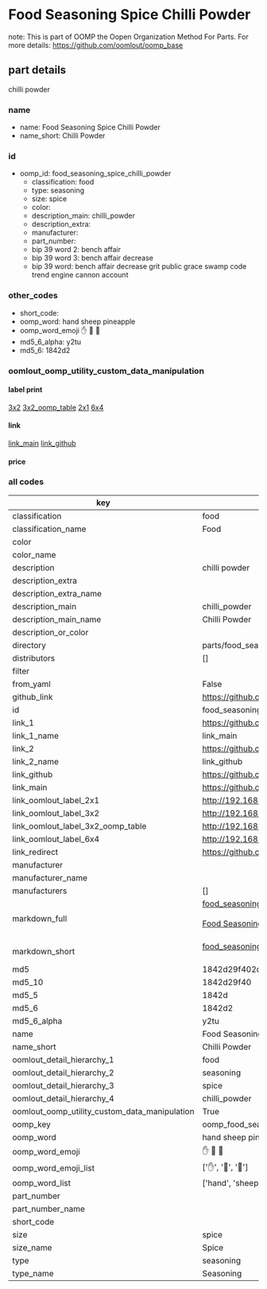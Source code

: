 # Food Seasoning Spice Chilli Powder  

note: This is part of OOMP the Oopen Organization Method For Parts. For more details: https://github.com/oomlout/oomp_base

##  part details
  



chilli powder



### name
* name: Food Seasoning Spice Chilli Powder
* name_short: Chilli Powder
### id
* oomp_id: food_seasoning_spice_chilli_powder
  * classification: food
  * type: seasoning
  * size: spice
  * color: 
  * description_main: chilli_powder
  * description_extra: 
  * manufacturer: 
  * part_number: 
  * bip 39 word 2: bench affair
  * bip 39 word 3: bench affair decrease
  * bip 39 word: bench affair decrease grit public grace swamp code trend engine cannon account

### other_codes
* short_code: 
* oomp_word: hand sheep pineapple
* oomp_word_emoji :hand: :sheep: :pineapple:
* md5_6_alpha: y2tu
* md5_6: 1842d2






### oomlout_oomp_utility_custom_data_manipulation
#### label print
[3x2](http://192.168.1.245:1112/?label=oomp%20y2tu)
[3x2_oomp_table](http://192.168.1.108:1112/?label=oomp%20y2tu)
[2x1](http://192.168.1.242:1112/?label=oomp%20y2tu)
[6x4](http://192.168.1.55:1112/?label=oomp%20y2tu)    

#### link

[link_main](https://github.com/oomlout/oomlout_oomp_version_1_messy/tree/main/parts/food_seasoning_spice_chilli_powder) [link_github](https://github.com/oomlout/oomlout_oomp_version_1_messy/tree/main/parts/food_seasoning_spice_chilli_powder)                             

#### price







### all codes 
| key | value |  
| --- | --- |  
| classification | food |  
| classification_name | Food |  
| color |  |  
| color_name |  |  
| description | chilli powder |  
| description_extra |  |  
| description_extra_name |  |  
| description_main | chilli_powder |  
| description_main_name | Chilli Powder |  
| description_or_color |   |  
| directory | parts/food_seasoning_spice_chilli_powder |  
| distributors | [] |  
| filter |  |  
| from_yaml | False |  
| github_link | https://github.com/oomlout/oomlout_oomp_part_src/tree/main/parts/food_seasoning_spice_chilli_powder |  
| id | food_seasoning_spice_chilli_powder |  
| link_1 | https://github.com/oomlout/oomlout_oomp_version_1_messy/tree/main/parts/food_seasoning_spice_chilli_powder |  
| link_1_name | link_main |  
| link_2 | https://github.com/oomlout/oomlout_oomp_version_1_messy/tree/main/parts/food_seasoning_spice_chilli_powder |  
| link_2_name | link_github |  
| link_github | https://github.com/oomlout/oomlout_oomp_version_1_messy/tree/main/parts/food_seasoning_spice_chilli_powder |  
| link_main | https://github.com/oomlout/oomlout_oomp_version_1_messy/tree/main/parts/food_seasoning_spice_chilli_powder |  
| link_oomlout_label_2x1 | http://192.168.1.242:1112/?label=oomp%20y2tu |  
| link_oomlout_label_3x2 | http://192.168.1.245:1112/?label=oomp%20y2tu |  
| link_oomlout_label_3x2_oomp_table | http://192.168.1.108:1112/?label=oomp%20y2tu |  
| link_oomlout_label_6x4 | http://192.168.1.55:1112/?label=oomp%20y2tu |  
| link_redirect | https://github.com/oomlout/oomlout_oomp_version_1_messy/tree/main/parts/food_seasoning_spice_chilli_powder |  
| manufacturer |  |  
| manufacturer_name |  |  
| manufacturers | [] |  
| markdown_full | [food_seasoning_spice_chilli_powder](none)<br>[](none)<br>[Food Seasoning Spice Chilli Powder](none)<br><br> |  
| markdown_short | [food_seasoning_spice_chilli_powder](none)<br><br> |  
| md5 | 1842d29f402d1b6595d6866a724110a8 |  
| md5_10 | 1842d29f40 |  
| md5_5 | 1842d |  
| md5_6 | 1842d2 |  
| md5_6_alpha | y2tu |  
| name | Food Seasoning Spice Chilli Powder |  
| name_short | Chilli Powder |  
| oomlout_detail_hierarchy_1 | food |  
| oomlout_detail_hierarchy_2 | seasoning |  
| oomlout_detail_hierarchy_3 | spice |  
| oomlout_detail_hierarchy_4 | chilli_powder |  
| oomlout_oomp_utility_custom_data_manipulation | True |  
| oomp_key | oomp_food_seasoning_spice_chilli_powder |  
| oomp_word | hand sheep pineapple |  
| oomp_word_emoji | :hand: :sheep: :pineapple: |  
| oomp_word_emoji_list | [':hand:', ':sheep:', ':pineapple:'] |  
| oomp_word_list | ['hand', 'sheep', 'pineapple'] |  
| part_number |  |  
| part_number_name |  |  
| short_code |  |  
| size | spice |  
| size_name | Spice |  
| type | seasoning |  
| type_name | Seasoning |  
